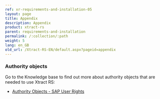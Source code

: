 ```yaml
---
ref: xr-requirements-and-installation-05
layout: page
title: Appendix
description: Appendix
product: xtract-rs
parent: requirements-and-installation
permalink: /:collection/:path
weight: 5
lang: en_GB
old_url: /Xtract-RS-EN/default.aspx?pageid=appendix
---
```


### Authority objects
Go to the Knowledge base to find out more about authority objects that are needed to use Xtract RS:

- [Authority Objects - SAP User Rights](https://kb.theobald-software.com/sap/authority-objects-sap-user-rights)